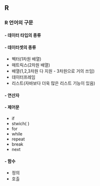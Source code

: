 ## R

### R 언어의 구문

#### - 데이터 타입의 종류

#### - 데이터셋의 종류

- 벡터(1차원 배열)
- 매트릭스(2차원 배열)
- 배열(1,2,3차원 다 지원 - 3차원으로 거의 쓰임)
- 데이터프레임
- 리스트(자바보다 더욱 많은 리스트 기능이 있음)

#### - 연산자

#### - 제어문

- if
- stwich( )
- for
- while
- repeat
- break
- next

#### - 함수

- 정의
- 호출

